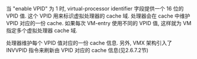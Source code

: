 
当 "enable VPID" 为 1 时, virtual-processor identifier 字段提供一个 16 位的 VPID 值. 这个 VPID 用来标识虚拟处理器的 cache 域. 处理器会在 cache 中维护 VPID 对应的一份 cache. 如果每次 VM-entry 使用不同的 VPID 值, 这样就为 VM 指定多个虚拟处理器 cache 域. 

处理器维护每个 VPID 值对应的一份 cache 信息. 另外, VMX 架构引入了 INVVPID 指令来刷新由 VPID 对应的 cache 信息(见2.6.7.2节)

